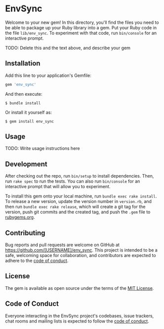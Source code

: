 # EnvSync

Welcome to your new gem! In this directory, you'll find the files you need to be able to package up your Ruby library into a gem. Put your Ruby code in the file `lib/env_sync`. To experiment with that code, run `bin/console` for an interactive prompt.

TODO: Delete this and the text above, and describe your gem

## Installation

Add this line to your application's Gemfile:

```ruby
gem 'env_sync'
```

And then execute:

    $ bundle install

Or install it yourself as:

    $ gem install env_sync

## Usage

TODO: Write usage instructions here

## Development

After checking out the repo, run `bin/setup` to install dependencies. Then, run `rake spec` to run the tests. You can also run `bin/console` for an interactive prompt that will allow you to experiment.

To install this gem onto your local machine, run `bundle exec rake install`. To release a new version, update the version number in `version.rb`, and then run `bundle exec rake release`, which will create a git tag for the version, push git commits and the created tag, and push the `.gem` file to [rubygems.org](https://rubygems.org).

## Contributing

Bug reports and pull requests are welcome on GitHub at https://github.com/[USERNAME]/env_sync. This project is intended to be a safe, welcoming space for collaboration, and contributors are expected to adhere to the [code of conduct](https://github.com/[USERNAME]/env_sync/blob/master/CODE_OF_CONDUCT.md).

## License

The gem is available as open source under the terms of the [MIT License](https://opensource.org/licenses/MIT).

## Code of Conduct

Everyone interacting in the EnvSync project's codebases, issue trackers, chat rooms and mailing lists is expected to follow the [code of conduct](https://github.com/[USERNAME]/env_sync/blob/master/CODE_OF_CONDUCT.md).
